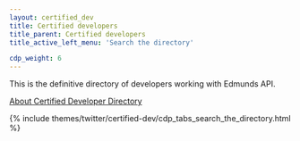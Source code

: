 ```yaml
---
layout: certified_dev
title: Certified developers
title_parent: Certified developers
title_active_left_menu: 'Search the directory'

cdp_weight: 6
---
```



<p>This is the definitive directory of developers working with Edmunds API.</p>
<a href="#" title="About Certified Developer Directory">About Certified Developer Directory</a>




{% include themes/twitter/certified-dev/cdp_tabs_search_the_directory.html %}
